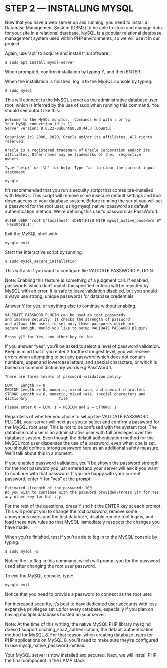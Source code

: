 # STEP 2 — INSTALLING MYSQL

Now that you have a web server up and running, you need to install a Database Management System (DBMS) to be able to store and manage
data for your site in a relational database. MySQL is a popular relational database management system used within PHP environments, 
so we will use it in our project.

Again, use ‘apt’ to acquire and install this software:

```
$ sudo apt install mysql-server
```

When prompted, confirm installation by typing Y, and then ENTER.

When the installation is finished, log in to the MySQL console by typing:


```
$ sudo mysql
```

This will connect to the MySQL server as the administrative database user root, which is inferred by the use of sudo when running 
this command. You should see output like this:


```
Welcome to the MySQL monitor.  Commands end with ; or \g.
Your MySQL connection id is 11
Server version: 8.0.22-0ubuntu0.20.04.3 (Ubuntu)

Copyright (c) 2000, 2020, Oracle and/or its affiliates. All rights reserved.

Oracle is a registered trademark of Oracle Corporation and/or its
affiliates. Other names may be trademarks of their respective
owners.

Type 'help;' or '\h' for help. Type '\c' to clear the current input statement.

mysql> 
```


It’s recommended that you run a security script that comes pre-installed with MySQL. This script will remove some insecure default 
settings and lock down access to your database system. Before running the script you will set a password for the root user, using 
mysql_native_password as default authentication method. We’re defining this user’s password as PassWord.1.


```
ALTER USER 'root'@'localhost' IDENTIFIED WITH mysql_native_password BY 'PassWord.1';
```

Exit the MySQL shell with:

```
mysql> exit
```


Start the interactive script by running:

```
$ sudo mysql_secure_installation
```


This will ask if you want to configure the VALIDATE PASSWORD PLUGIN.

Note: Enabling this feature is something of a judgment call. If enabled, passwords which don’t match the specified criteria will
be rejected by MySQL with an error. It is safe to leave validation disabled, but you should always use strong, unique passwords 
for database credentials.

Answer Y for yes, or anything else to continue without enabling.


```
VALIDATE PASSWORD PLUGIN can be used to test passwords
and improve security. It checks the strength of password
and allows the users to set only those passwords which are
secure enough. Would you like to setup VALIDATE PASSWORD plugin?

Press y|Y for Yes, any other key for No:
```


If you answer “yes”, you’ll be asked to select a level of password validation. Keep in mind that if you enter 2 for the strongest
level, you will receive errors when attempting to set any password which does not contain numbers, upper and lowercase letters, 
and special characters, or which is based on common dictionary words e.g PassWord.1.


```
There are three levels of password validation policy:

LOW    Length >= 8
MEDIUM Length >= 8, numeric, mixed case, and special characters
STRONG Length >= 8, numeric, mixed case, special characters and dictionary              file

Please enter 0 = LOW, 1 = MEDIUM and 2 = STRONG: 1
```


Regardless of whether you chose to set up the VALIDATE PASSWORD PLUGIN, your server will next ask you to select and confirm a
password for the MySQL root user. This is not to be confused with the system root. The database root user is an administrative user
with full privileges over the database system. Even though the default authentication method for the MySQL root user dispenses the
use of a password, even when one is set, you should define a strong password here as an additional safety measure. 
We’ll talk about this in a moment.


If you enabled password validation, you’ll be shown the password strength for the root password you just entered and your server
will ask if you want to continue with that password. If you are happy with your current password, enter Y for “yes” at the prompt:


```
Estimated strength of the password: 100 
Do you wish to continue with the password provided?(Press y|Y for Yes, any other key for No) : y
```


For the rest of the questions, press Y and hit the ENTER key at each prompt. This will prompt you to change the root password, 
remove some anonymous users and the test database, disable remote root logins, and load these new rules so that MySQL immediately
respects the changes you have made.

When you’re finished, test if you’re able to log in to the MySQL console by typing:


```
$ sudo mysql -p
```


Notice the -p flag in this command, which will prompt you for the password used after changing the root user password.

To exit the MySQL console, type:

```
mysql> exit
```

Notice that you need to provide a password to connect as the root user.

For increased security, it’s best to have dedicated user accounts with less expansive privileges set up for every database,
especially if you plan on having multiple databases hosted on your server.

Note: At the time of this writing, the native MySQL PHP library mysqlnd doesn’t support caching_sha2_authentication, the default authentication method for MySQL 8. For that reason, when creating database users for PHP applications on MySQL 8, you’ll need to make sure they’re configured to use mysql_native_password instead.

Your MySQL server is now installed and secured. Next, we will install PHP, the final component in the LAMP stack.

